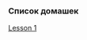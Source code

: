 ### Список домашек

[Lesson 1](https://github.com/mranolegprivate/skypro/tree/main/auto_python/lesson_1 "Lesson 1")
